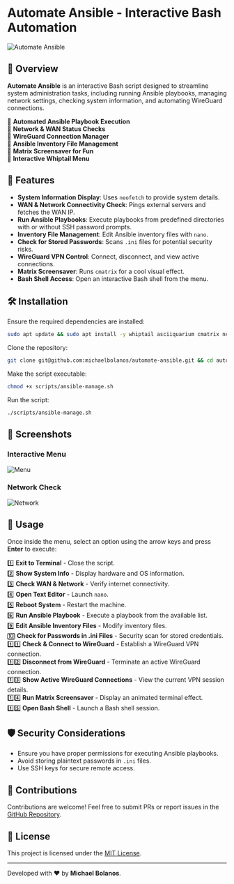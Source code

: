 # Automate Ansible - Interactive Bash Automation

![Automate Ansible](https://raw.githubusercontent.com/michaelbolanos/automate-ansible/main/assets/banner.png)

## 🚀 Overview
**Automate Ansible** is an interactive Bash script designed to streamline system administration tasks, including running Ansible playbooks, managing network settings, checking system information, and automating WireGuard connections.

🔹 **Automated Ansible Playbook Execution**  
🔹 **Network & WAN Status Checks**  
🔹 **WireGuard Connection Manager**  
🔹 **Ansible Inventory File Management**  
🔹 **Matrix Screensaver for Fun**  
🔹 **Interactive Whiptail Menu**  

## 📜 Features
- **System Information Display**: Uses `neofetch` to provide system details.
- **WAN & Network Connectivity Check**: Pings external servers and fetches the WAN IP.
- **Run Ansible Playbooks**: Execute playbooks from predefined directories with or without SSH password prompts.
- **Inventory File Management**: Edit Ansible inventory files with `nano`.
- **Check for Stored Passwords**: Scans `.ini` files for potential security risks.
- **WireGuard VPN Control**: Connect, disconnect, and view active connections.
- **Matrix Screensaver**: Runs `cmatrix` for a cool visual effect.
- **Bash Shell Access**: Open an interactive Bash shell from the menu.

## 🛠️ Installation
Ensure the required dependencies are installed:
```bash
sudo apt update && sudo apt install -y whiptail asciiquarium cmatrix neofetch nano ansible-playbook sudo grep wg curl
```

Clone the repository:
```bash
git clone git@github.com:michaelbolanos/automate-ansible.git && cd automate-ansible
```

Make the script executable:
```bash
chmod +x scripts/ansible-manage.sh
```

Run the script:
```bash
./scripts/ansible-manage.sh
```

## 📸 Screenshots
### Interactive Menu
![Menu](https://raw.githubusercontent.com/michaelbolanos/automate-ansible/main/assets/menu.png)

### Network Check
![Network](https://raw.githubusercontent.com/michaelbolanos/automate-ansible/main/assets/network.png)

## 📝 Usage
Once inside the menu, select an option using the arrow keys and press **Enter** to execute:

1️⃣ **Exit to Terminal** - Close the script.  
2️⃣ **Show System Info** - Display hardware and OS information.  
3️⃣ **Check WAN & Network** - Verify internet connectivity.  
4️⃣ **Open Text Editor** - Launch `nano`.  
5️⃣ **Reboot System** - Restart the machine.  
6️⃣ **Run Ansible Playbook** - Execute a playbook from the available list.  
9️⃣ **Edit Ansible Inventory Files** - Modify inventory files.  
🔟 **Check for Passwords in .ini Files** - Security scan for stored credentials.  
1️⃣1️⃣ **Check & Connect to WireGuard** - Establish a WireGuard VPN connection.  
1️⃣2️⃣ **Disconnect from WireGuard** - Terminate an active WireGuard connection.  
1️⃣3️⃣ **Show Active WireGuard Connections** - View the current VPN session details.  
1️⃣4️⃣ **Run Matrix Screensaver** - Display an animated terminal effect.  
1️⃣5️⃣ **Open Bash Shell** - Launch a Bash shell session.  

## 🛡 Security Considerations
- Ensure you have proper permissions for executing Ansible playbooks.
- Avoid storing plaintext passwords in `.ini` files.
- Use SSH keys for secure remote access.

## 🤝 Contributions
Contributions are welcome! Feel free to submit PRs or report issues in the [GitHub Repository](https://github.com/michaelbolanos/automate-ansible/issues).

## 📜 License
This project is licensed under the [MIT License](https://opensource.org/licenses/MIT).

---
Developed with ❤️ by **Michael Bolanos**.

